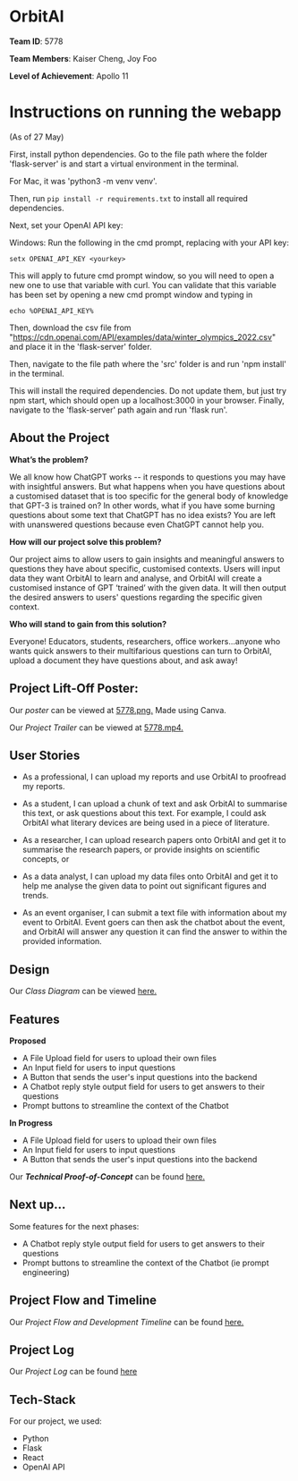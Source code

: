 
# OrbitAI

**Team ID**: 5778

**Team Members**:
Kaiser Cheng, Joy Foo

**Level of Achievement**: Apollo 11


# Instructions on running the webapp
(As of 27 May)

First, install python dependencies.
Go to the file path where the folder 'flask-server' is and start a virtual environment in the terminal.

For Mac, it was 'python3 -m venv venv'.

Then, run `pip install -r requirements.txt` to install all required dependencies.

Next, set your OpenAI API key:

 Windows: Run the following in the cmd prompt, replacing <yourkey> with your API key:

`setx OPENAI_API_KEY <yourkey>`

This will apply to future cmd prompt window, so you will need to open a new one to use that variable with curl. You can validate that this variable has been set by opening a new cmd prompt window and typing in 

`echo %OPENAI_API_KEY%`

Then, download the csv file from "https://cdn.openai.com/API/examples/data/winter_olympics_2022.csv"
and place it in the 'flask-server' folder. 

Then, navigate to the file path where the 'src' folder is and run 'npm install' in the terminal. 

This will install the required dependencies. Do not update them, but just try npm start, which should open up a localhost:3000 in your browser. 
Finally, navigate to the 'flask-server' path again and run 'flask run'.

## About the Project
**What’s the problem?**

We all know how ChatGPT works -- it responds to questions you may have with insightful answers. But what happens when you have questions about a customised dataset that is too specific for the general body of knowledge that GPT-3 is trained on? In other words, what if you have some burning questions about some text that ChatGPT has no idea exists? You are left with unanswered questions because even ChatGPT cannot help you.

**How will our project solve this problem?**

Our project aims to allow users to gain insights and meaningful answers to questions they have about specific, customised contexts. Users will input data they want OrbitAI to learn and analyse, and OrbitAI will create a customised instance of GPT ‘trained’ with the given data. It will then output the desired answers to users' questions regarding the specific given context.

**Who will stand to gain from this solution?**

Everyone! Educators, students, researchers, office workers...anyone who wants quick answers to their multifarious questions can turn to OrbitAI, upload a document they have questions about, and ask away!

## Project Lift-Off Poster:
Our *poster* can be viewed at [5778.png.](https://drive.google.com/file/d/16ImxMp8x71ir37Fwxc_jQWOkwGz-SRF_/view?usp=share_link) Made using Canva.

Our *Project Trailer* can be viewed at [5778.mp4.](https://drive.google.com/file/d/1Txf9ak5EnQ1CORsjyI9iwCPzuybsgJdg/view?usp=share_link)


## User Stories
* As a professional, I can upload my reports and  use OrbitAI to proofread my reports.
 
* As a student, I can upload a chunk of text and ask OrbitAI to summarise this text, or ask questions about this text. For example,  I could ask OrbitAI what literary devices are being used in a piece of literature.

* As a researcher, I can upload research papers onto OrbitAI and get it to summarise the research papers, or provide insights on scientific concepts, or 

* As a data analyst, I can upload my data files onto OrbitAI and get it to help me analyse the given data to point out significant figures and  trends.

* As an event organiser, I can submit a text file with information about my event to OrbitAI. Event goers can then  ask the chatbot about the event, and OrbitAI will answer any question it can find the answer to within the provided information. 


## Design
Our *Class Diagram* can be viewed [here.](https://drive.google.com/file/d/1QlvFjIR3chX3KTD6zOu66jYNZG6PmbMk/view?usp=share_link)

## Features

**Proposed**
* A File Upload field for users to upload their own files
* An Input field for users to input questions
* A Button that sends the user's input questions into the backend
* A Chatbot reply style output field for users to get answers to their questions
* Prompt buttons to streamline the context of the Chatbot

**In Progress**

* A File Upload field for users to upload their own files
* An Input field for users to input questions
* A Button that sends the user's input questions into the backend

Our ***Technical Proof-of-Concept*** can be found [here.]()


## Next up…
Some features for the next phases:
* A Chatbot reply style output field for users to get answers to their questions
* Prompt buttons to streamline the context of the Chatbot (ie prompt engineering)

## Project Flow and Timeline
Our *Project Flow and Development Timeline* can be found [here.]()

## Project Log
Our *Project Log* can be found [here](https://docs.google.com/spreadsheets/d/1d6DxgpCpcmTk8kyhEtn4Vz9rUNKAplvYz1qOrUqlTsM/edit#gid=0)

## Tech-Stack

For our project, we used: 
* Python
* Flask
* React
* OpenAI API
